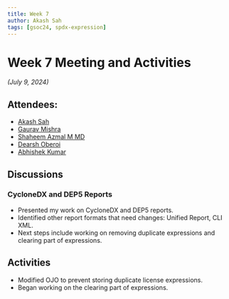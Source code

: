 ```yaml
---
title: Week 7
author: Akash Sah
tags: [gsoc24, spdx-expression]
---
```


<!--
SPDX-License-Identifier: CC-BY-SA-4.0

SPDX-FileCopyrightText: 2024 Akash Sah <akashsah2003@gmail.com>
-->

# Week 7 Meeting and Activities

_(July 9, 2024)_

## Attendees:

- [Akash Sah](https://github.com/Akashsah2003)
- [Gaurav Mishra](https://github.com/GMishx)
- [Shaheem Azmal M MD](https://github.com/shaheemazmalmmd)
- [Dearsh Oberoi](https://github.com/deo002)
- [Abhishek Kumar](https://github.com/abhi-kumar17871)

## Discussions

### CycloneDX and DEP5 Reports

- Presented my work on CycloneDX and DEP5 reports.
- Identified other report formats that need changes: Unified Report, CLI XML.
- Next steps include working on removing duplicate expressions and clearing part of expressions.

## Activities

- Modified OJO to prevent storing duplicate license expressions.
- Began working on the clearing part of expressions.
